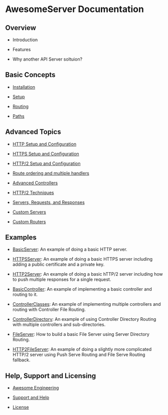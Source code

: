 # AwesomeServer Documentation

## Overview
 - Introduction

 - Features

 - Why another API Server soltuion?

## Basic Concepts
 - [Installation](../README.md#installation)

 - [Setup](#setup)

 - [Routing](#routing)

 - [Paths](#paths)

## Advanced Topics

 - [HTTP Setup and Configuration](xxxxxxxx)

 - [HTTPS Setup and Configuration](xxxxxxxx)

 - [HTTP/2 Setup and Configuration](xxxxxxxx)

 - [Route ordering and multiple handlers](xxxxxxxx)

 - [Advanced Controllers](xxxxxxxx)

 - [HTTP/2 Techniques](xxxxxxxx)

 - [Servers, Requests, and Responses](xxxxxxxx)

 - [Custom Servers](xxxxxxxx)

 - [Custom Routers](xxxxxxxx)

## Examples
 - [BasicServer](./examples/BasicServer/README.md): An example of doing a basic HTTP server.

 - [HTTPSServer](./examples/HTTPSServer/README.md): An example of doing a basic HTTPS server including adding a public certificate and a private key.

 - [HTTP2Server](./examples/HTTP2Server/README.md): An example of doing a basic hTTP/2 server including how to push multiple responses for a single request.

 - [BasicController](./examples/BasicController/README.md): An example of implementing a basic controller and routing to it.

 - [ControllerClasses](./examples/ControllerClasses/README.md): An example of implementing multiple controllers and routing with Controller File Routing.

 - [ControllerDirectory](./examples/ControllerDirectory/README.md): An example of using Controller Directory Routing with multiple controllers and sub-directories.

 - [FileServer](./examples/FileServer/README.md): How to build a basic File Server using Server Directory Routing.

 - [HTTP2FileServer](./examples/HTTP2FileServer/README.md): An example of doing a slightly more complicated HTTP/2 server using Push Serve Routing and File Serve Routing fallback.

## Help, Support and Licensing

 - [Awesome Engineering](#the-awesome-engineering-company)

 - [Support and Help](#support-and-help)

 - [License](#license)
